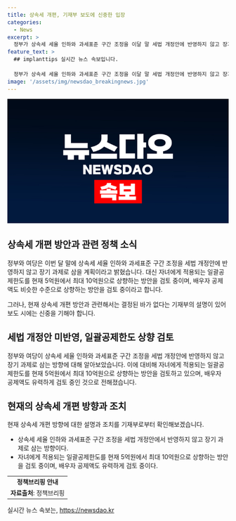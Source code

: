 ```yaml
---
title: 상속세 개편, 기재부 보도에 신중한 입장
categories:
  - News
excerpt: >
  정부가 상속세 세율 인하와 과세표준 구간 조정을 이달 말 세법 개정안에 반영하지 않고 장기 과제로 추진하며, 자녀에게 적용되는 상속세 일괄공제한도를 최대 10억원으로 상향하는 방안을 검토 중이다. 또한, 배우자 공제액도 상향 검토 중이라고 한다. 현재 정부의 상속세 개편 방안은 결정되지 않았으며, 관련된 보도는 신중히 해야 한다는 기재부의 설명이 있다.
feature_text: >
  ## implanttips 실시간 뉴스 속보입니다.

  정부가 상속세 세율 인하와 과세표준 구간 조정을 이달 말 세법 개정안에 반영하지 않고 장기 과제로 추진하며, 자녀에게 적용되는 상속세 일괄공제한도를 최대 10억원으로 상향하는 방안을 검토 중이다. 또한, 배우자 공제액도 상향 검토 중이라고 한다. 현재 정부의 상속세 개편 방안은 결정되지 않았으며, 관련된 보도는 신중히 해야 한다는 기재부의 설명이 있다.
image: '/assets/img/newsdao_breakingnews.jpg'
---
```


<p><img src="/assets/img/newsdao_breakingnews.jpg" alt="implanttips 속보" /></p>

<h2 data-ke-size="size26">상속세 개편 방안과 관련 정책 소식</h2>

<p data-ke-size="size16">정부와 여당은 이번 달 말에 상속세 세율 인하와 과세표준 구간 조정을 세법 개정안에 반영하지 않고 장기 과제로 삼을 계획이라고 밝혔습니다. 대신 자녀에게 적용되는 일괄공제한도를 현재 5억원에서 최대 10억원으로 상향하는 방안을 검토 중이며, 배우자 공제액도 비슷한 수준으로 상향하는 방안을 검토 중이라고 합니다.</p>

<p data-ke-size="size16">그러나, 현재 상속세 개편 방안과 관련해서는 결정된 바가 없다는 기재부의 설명이 있어 보도 시에는 신중을 기해야 합니다.</p>

<h2 data-ke-size="size26">세법 개정안 미반영, 일괄공제한도 상향 검토</h2>

<p data-ke-size="size16">정부와 여당이 상속세 세율 인하와 과세표준 구간 조정을 세법 개정안에 반영하지 않고 장기 과제로 삼는 방향에 대해 알아보았습니다. 이에 대비해 자녀에게 적용되는 일괄공제한도를 현재 5억원에서 최대 10억원으로 상향하는 방안을 검토하고 있으며, 배우자 공제액도 유력하게 검토 중인 것으로 전해졌습니다.</p>

<h2 data-ke-size="size26">현재의 상속세 개편 방향과 조치</h2>

<p data-ke-size="size16">현재 상속세 개편 방향에 대한 설명과 조치를 기재부로부터 확인해보겠습니다.</p>

<ul>
  <li>상속세 세율 인하와 과세표준 구간 조정을 세법 개정안에서 반영하지 않고 장기 과제로 삼는 방향이다.</li>
  <li>자녀에게 적용되는 일괄공제한도를 현재 5억원에서 최대 10억원으로 상향하는 방안을 검토 중이며, 배우자 공제액도 유력하게 검토 중이다.</li>
</ul>

<table>
    <tr>
        <td style="text-align: center; height: 17px;"><b>정책브리핑 안내</b></td>
    </tr>
    <tr>
        <td style="text-align: center; height: 17px;"><b>자료출처</b>: 정책브리핑 </td>
    </tr>
</table>
실시간 뉴스 속보는, <a href="https://newsdao.kr" rel="dofollow">https://newsdao.kr</a>


